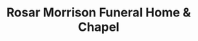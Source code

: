 ---
title: "Rosar Morrison Funeral Home & Chapel"
url: /toronto/rosar-morrison-funeral-home-and-chapel/
shop: funeral directors
---